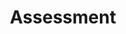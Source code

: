 ---
title: Assessment
order: 4
is_separator: false
sections:

  - file: intro
    layout: text

  - file: visual-input
    layout: board-block
    data:
      boardid: visual-input
      board_pos: second
      title: Reflection of a triangle
      link: /share/example/reflection-of-a-triangle-with-respect-to-a-line-assessment
      target: _blank

  - file: examples
    layout: board-block
    data:
      boardid: examples
      title: 3D cubes and projections
      link: /share/example/cube-and-projection
      target: _blank
    
  - file: stack-formulas
    layout: text

---